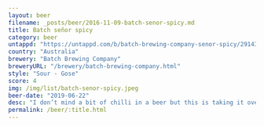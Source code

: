 ```yaml
---
layout: beer
filename: _posts/beer/2016-11-09-batch-senor-spicy.md
title: Batch señor spicy
category: beer
untappd: "https://untappd.com/b/batch-brewing-company-senor-spicy/2914345"
country: "Australia"
brewery: "Batch Brewing Company"
breweryURL: "/brewery/batch-brewing-company.html"
style: "Sour - Gose"
score: 4
img: /img/list/batch-senor-spicy.jpeg
beer-date: "2019-06-22"
desc: "I don’t mind a bit of chilli in a beer but this is taking it over the top. My lips are stinging. Somehow leaves the flavour of corn chips in my mouth. An interesting experience, but not one I would repeat"
permalink: /beer/:title.html
---
```

